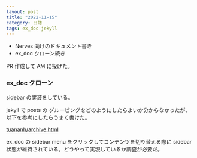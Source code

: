 ```yaml
---
layout: post
title: "2022-11-15"
category: 日誌
tags: ex_doc jekyll
---
```


- Nerves 向けのドキュメント書き
- ex_doc クローン続き

PR 作成して AM に投げた。

### ex_doc クローン

sidebar の実装をしている。

jekyll で posts の グルーピングをどのようにしたらよいか分からなかったが、 以下を参考にしたらうまく書けた。

[tuananh/archive.html](https://gist.github.com/tuananh/7432553)

ex_doc の sidebar menu をクリックしてコンテンツを切り替える際に sidebar 状態が維持されている。どうやって実現しているか調査が必要だ。
